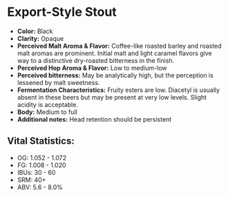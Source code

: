 # Export-Style Stout

- **Color:** Black
- **Clarity:** Opaque
- **Perceived Malt Aroma & Flavor:** Coffee-like roasted barley and roasted malt aromas are prominent. Initial malt and light caramel flavors give way to a distinctive dry-roasted bitterness in the finish.
- **Perceived Hop Aroma & Flavor:** Low to medium-low
- **Perceived bitterness:** May be analytically high, but the perception is lessened by malt sweetness.
- **Fermentation Characteristics:** Fruity esters are low. Diacetyl is usually absent in these beers but may be present at very low levels. Slight acidity is acceptable.
- **Body:** Medium to full
- **Additional notes:** Head retention should be persistent

## Vital Statistics:

- OG: 1.052 - 1.072
- FG: 1.008 - 1.020
- IBUs: 30 - 60
- SRM: 40+
- ABV: 5.6 - 8.0% 
